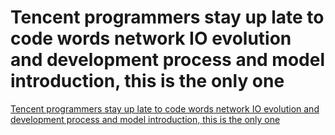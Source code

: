 # Tencent programmers stay up late to code words network IO evolution and development process and model introduction, this is the only one
[Tencent programmers stay up late to code words network IO evolution and development process and model introduction, this is the only one](https://aiwithcloud.com/2022/09/19/tencent_programmers_stay_up_late_to_code_words_network_io_evolution_and_development_process_and_model_introduction_this_is_the_only_one/)